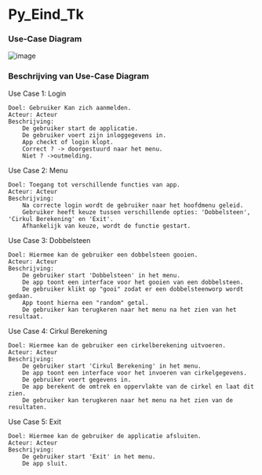 # Py_Eind_Tk

### Use-Case Diagram
![image](https://github.com/hogo1510/Py_Eind_Tk/assets/55227884/c8415a25-1ac3-45dd-88c7-168bc0b936f4)


### Beschrijving van Use-Case Diagram
Use Case 1: Login

    Doel: Gebruiker Kan zich aanmelden.
    Acteur: Acteur
    Beschrijving:
        De gebruiker start de applicatie.
        De gebruiker voert zijn inloggegevens in.
        App checkt of login klopt.
        Correct ? -> doorgestuurd naar het menu.
        Niet ? ->outmelding.

Use Case 2: Menu

    Doel: Toegang tot verschillende functies van app.
    Acteur: Acteur
    Beschrijving:
        Na correcte login wordt de gebruiker naar het hoofdmenu geleid.
        Gebruiker heeft keuze tussen verschillende opties: 'Dobbelsteen', 'Cirkul Berekening' en 'Exit'.
        Afhankelijk van keuze, wordt de functie gestart.

Use Case 3: Dobbelsteen

    Doel: Hiermee kan de gebruiker een dobbelsteen gooien.
    Acteur: Acteur
    Beschrijving:
        De gebruiker start 'Dobbelsteen' in het menu.
        De app toont een interface voor het gooien van een dobbelsteen.
        De gebruiker klikt op "gooi" zodat er een dobbelsteenworp wordt gedaan.
        App toont hierna een "random" getal.
        De gebruiker kan terugkeren naar het menu na het zien van het resultaat.

Use Case 4: Cirkul Berekening

    Doel: Hiermee kan de gebruiker een cirkelberekening uitvoeren.
    Acteur: Acteur
    Beschrijving:
        De gebruiker start 'Cirkul Berekening' in het menu.
        De app toont een interface voor het invoeren van cirkelgegevens.
        De gebruiker voert gegevens in.
        De app berekent de omtrek en oppervlakte van de cirkel en laat dit zien.
        De gebruiker kan terugkeren naar het menu na het zien van de resultaten.

Use Case 5: Exit

    Doel: Hiermee kan de gebruiker de applicatie afsluiten.
    Acteur: Acteur
    Beschrijving:
        De gebruiker start 'Exit' in het menu.
        De app sluit.
